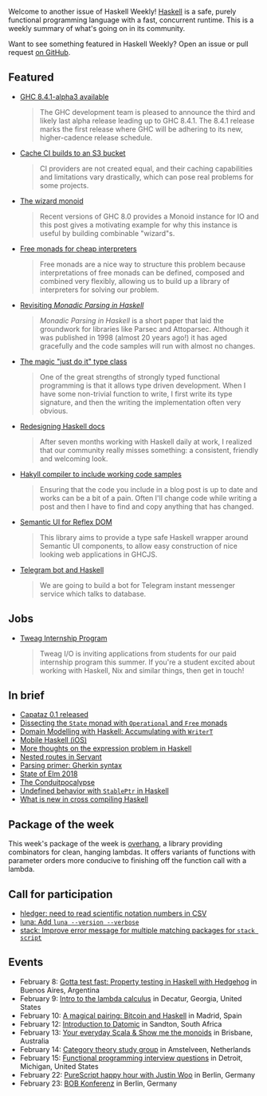 Welcome to another issue of Haskell Weekly!
[Haskell](https://www.haskell.org) is a safe, purely functional programming language with a fast, concurrent runtime.
This is a weekly summary of what's going on in its community.

Want to see something featured in Haskell Weekly?
Open an issue or pull request [on GitHub](https://github.com/haskellweekly/haskellweekly.github.io).

## Featured

-   [GHC 8.4.1-alpha3 available](https://mail.haskell.org/pipermail/ghc-devs/2018-February/015354.html)

    > The GHC development team is pleased to announce the third and likely last alpha release leading up to GHC 8.4.1. The 8.4.1 release marks the first release where GHC will be adhering to its new, higher-cadence release schedule.

-   [Cache CI builds to an S3 bucket](https://www.fpcomplete.com/blog/2018/02/cache-ci-builds-to-an-s3-bucket)

    > CI providers are not created equal, and their caching capabilities and limitations vary drastically, which can pose real problems for some projects.

-   [The wizard monoid](http://www.haskellforall.com/2018/02/the-wizard-monoid.html)

    > Recent versions of GHC 8.0 provides a Monoid instance for IO and this post gives a motivating example for why this instance is useful by building combinable "wizard"s.

-   [Free monads for cheap interpreters](https://www.tweag.io/posts/2018-02-05-free-monads.html)

    > Free monads are a nice way to structure this problem because interpretations of free monads can be defined, composed and combined very flexibly, allowing us to build up a library of interpreters for solving our problem.

-   [Revisiting *Monadic Parsing in Haskell*](http://vaibhavsagar.com/blog/2018/02/04/revisiting-monadic-parsing-haskell/)

    > *Monadic Parsing in Haskell* is a short paper that laid the groundwork for libraries like Parsec and Attoparsec. Although it was published in 1998 (almost 20 years ago!) it has aged gracefully and the code samples will run with almost no changes.

-   [The magic "just do it" type class](https://www.joachim-breitner.de/blog/735-The_magic_%E2%80%9CJust_do_it%E2%80%9D_type_class)

    > One of the great strengths of strongly typed functional programming is that it allows type driven development. When I have some non-trivial function to write, I first write its type signature, and then the writing the implementation often very obvious.

-   [Redesigning Haskell docs](https://nunoalexandre.com/2018/02/04/redesigning-haskell-docs)

    > After seven months working with Haskell daily at work, I realized that our community really misses something: a consistent, friendly and welcoming look.

-   [Hakyll compiler to include working code samples](http://www.andrevdm.com/posts/2018-02-05-hakyll-code-build-include-compiler.html)

    > Ensuring that the code you include in a blog post is up to date and works can be a bit of a pain. Often I'll change code while writing a post and then I have to find and copy anything that has changed.

-   [Semantic UI for Reflex DOM](https://tomsmalley.github.io/semantic-reflex/)

    > This library aims to provide a type safe Haskell wrapper around Semantic UI components, to allow easy construction of nice looking web applications in GHCJS.

-   [Telegram bot and Haskell](https://ibnuda.gitlab.io/2018-02-22-telegram-bot-and-haskell.html)

    > We are going to build a bot for Telegram instant messenger service which talks to database.

## Jobs

-   [Tweag Internship Program](https://www.tweag.io/posts/2018-02-08-internships.html)

    > Tweag I/O is inviting applications from students for our paid internship program this summer. If you're a student excited about working with Haskell, Nix and similar things, then get in touch!

## In brief

-   [Capataz 0.1 released](http://blog.roman-gonzalez.ca/post/170390559402/capataz-01-released)
-   [Dissecting the `State` monad with `Operational` and `Free` monads](https://medium.com/@robbie0630/dissecting-the-state-monad-with-operational-and-free-monads-3b965479f13c)
-   [Domain Modelling with Haskell: Accumulating with `WriterT`](https://www.patreon.com/posts/domain-modelling-16792546)
-   [Mobile Haskell (iOS)](https://codetalk.io/posts/2018-02-07-Mobile-Haskell.html)
-   [More thoughts on the expression problem in Haskell](https://eli.thegreenplace.net/2018/more-thoughts-on-the-expression-problem-in-haskell/)
-   [Nested routes in Servant](https://qfpl.io/posts/nested-routes-in-servant/)
-   [Parsing primer: Gherkin syntax](https://mmhaskell.com/blog/2018/2/5/parsing-primer-gherkin-syntax)
-   [State of Elm 2018](https://www.brianthicks.com/post/2018/02/01/state-of-elm-2018/)
-   [The Conduitpocalypse](https://www.snoyman.com/blog/2018/02/conduitpocalypse)
-   [Undefined behavior with `StablePtr` in Haskell](https://ro-che.info/articles/2018-02-03-stableptr-undefined-behavior)
-   [What is new in cross compiling Haskell](https://medium.com/@zw3rk/what-is-new-in-cross-compiling-haskell-327a919264c)

## Package of the week

This week's package of the week is [overhang](https://hackage.haskell.org/package/overhang-1.0.0),
a library providing combinators for clean, hanging lambdas.
It offers variants of functions with parameter orders more conducive to finishing off the function call with a lambda.

## Call for participation

-   [hledger: need to read scientific notation numbers in CSV](https://github.com/simonmichael/hledger/issues/704)
-   [luna: Add `luna --version --verbose`](https://github.com/luna/luna/issues/118)
-   [stack: Improve error message for multiple matching packages for `stack script`](https://github.com/commercialhaskell/stack/issues/3823)

## Events

-   February 8: [Gotta test fast: Property testing in Haskell with Hedgehog](https://www.meetup.com/Buenos-Aires-Haskell-Meetup/events/247285652/) in Buenos Aires, Argentina
-   February 9: [Intro to the lambda calculus](https://www.meetup.com/Decatur-Makers/events/247133844/) in Decatur, Georgia, United States
-   February 10: [A magical pairing: Bitcoin and Haskell](https://www.meetup.com/Haskell-MAD/events/247121455/) in Madrid, Spain
-   February 12: [Introduction to Datomic](https://www.meetup.com/lambda-luminaries/events/246609855/) in Sandton, South Africa
-   February 13: [Your everyday Scala & Show me the monoids](https://www.meetup.com/Brisbane-Functional-Programming-Group/events/244996226/) in Brisbane, Australia
-   February 14: [Category theory study group](https://www.meetup.com/fp-ams/events/246865418/) in Amstelveen, Netherlands
-   February 15: [Functional programming interview questions](https://www.meetup.com/Detroit-Functional-Developers/events/247421273/) in Detroit, Michigan, United States
-   February 22: [PureScript happy hour with Justin Woo](https://www.meetup.com/Berlin-Functional-Programming-Group/events/246441427/) in Berlin, Germany
-   February 23: [BOB Konferenz](http://bobkonf.de/2018/en/) in Berlin, Germany
